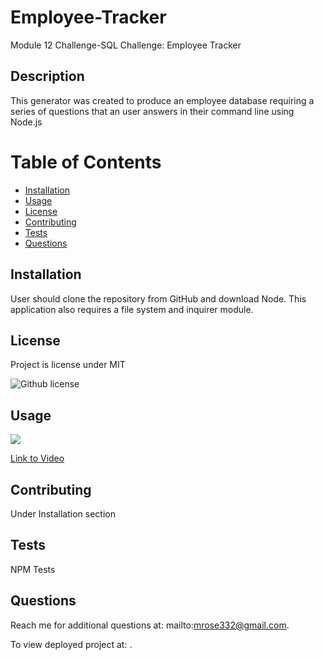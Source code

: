 # Employee-Tracker
Module 12 Challenge-SQL Challenge: Employee Tracker

## Description
This generator was created to produce an employee database requiring a series of questions that an user answers in their command line using Node.js

# Table of Contents

 * [Installation](#installation)
 * [Usage](#usage)
 * [License](#license)
 * [Contributing](#contributing)
 * [Tests](#tests)
 * [Questions](#questions)
    

## Installation
User should clone the repository from GitHub and download Node. This application also requires a file system and inquirer module.

## License
Project is license under MIT

![Github license](http://img.shields.io/badge/license-MIT-blue.svg)

## Usage 
<img src="src/images/image.jpeg">

<a href="https://drive.google.com/file/d/1bwxTXjYR7Mu0EOfxnrRxLljV3au-eL2N/preview" width="640" height="480">Link to Video</a>

## Contributing 

Under Installation section

## Tests

NPM Tests

## Questions

Reach me for additional questions at: mailto:mrose332@gmail.com.


To view deployed project at: .

